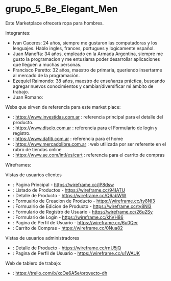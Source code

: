 # grupo_5_Be_Elegant_Men

Este Marketplace ofrecerá ropa para hombres.

Integrantes:

* Ivan Caceres: 24 años, siempre me gustaron las computadoras y los lenguajes. Hablo ingles, frances, portugues y logicamente español. 
* Juan Maneffa: 34 años, empleado en la Armada Argentina, siempre me gusto la programacion y me entusiama poder desarrollar aplicaciones que lleguen a muchas personas.
* Francisco Peretto: 32 años, maestro de primaria, queriendo insertarme al mercado de la programación.
* Ezequiel Raimondo: 38 años, maestro de enseñanza práctica, buscando agregar nuevos conocimientos y cambiar/diversificar mi ámbito de trabajo.
* Juan Romano:

Webs que sirven de referencia para este market place:

* : https://www.investidas.com.ar : referencia principal para el detalle del producto.
* : https://www.diselo.com.ar : referencia para el Formulario de login y registro.
* : https://www.dafiti.com.ar : referencia para el home
* : https://www.mercadolibre.com.ar : web utilizada por ser referente en el rubro de tiendas online
* : https://www.ae.com/intl/es/cart : referencia para el carrito de compras

Wireframes:

Vistas de usuarios clientes

* : Pagina Principal - https://wireframe.cc/jP8dsw
* : Listado de Productos - https://wireframe.cc/94IATU
* : Detalle de Producto - https://wireframe.cc/Q6abWW
* : Formualrio de Creacion de Producto - https://wireframe.cc/ty8Nl3
* : Formualrio de Edicion de Producto - https://wireframe.cc/ty8Nl3
* : Formulario de Registro de Usuario - https://wireframe.cc/26u2Sy
* : Formulario de Login - https://wireframe.cc/khVH86
* : Pagina de Perfil de Usuario - https://wireframe.cc/6u0Qer
* : Carrito de Compras - https://wireframe.cc/0Nua82

Vistas de usuarios administradores

* : Detalle de Producto - https://wireframe.cc/rnU5jQ
* : Pagina de Perfil de Usuario - https://wireframe.cc/u1WAUK

Web de tablero de trabajo:

* : https://trello.com/b/xcOe6A5e/proyecto-dh
